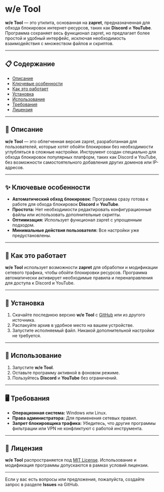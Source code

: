# w/e Tool

**w/e Tool** — это утилита, основанная на **zapret**, предназначенная для обхода блокировок интернет-ресурсов, таких как **Discord** и **YouTube**. Программа сохраняет весь функционал zapret, но предлагает более простой и удобный интерфейс, исключая необходимость взаимодействия с множеством файлов и скриптов.

---

## 📋 Содержание
- [Описание](#описание)
- [Ключевые особенности](#ключевые-особенности)
- [Как это работает](#как-это-работает)
- [Установка](#установка)
- [Использование](#использование)
- [Требования](#требования)
- [Лицензия](#лицензия)

---

## 📝 Описание
**w/e Tool** — это облегченная версия zapret, разработанная для пользователей, которые хотят обойти блокировки без необходимости углубляться в сложные настройки. Инструмент создан специально для обхода блокировок популярных платформ, таких как Discord и YouTube, без возможности самостоятельного добавления других доменов или IP-адресов.

---

## ✨ Ключевые особенности
- **Автоматический обход блокировок:** Программа сразу готова к работе для обхода блокировок **Discord** и **YouTube**.
- **Простота:** Нет необходимости редактировать конфигурационные файлы или использовать дополнительные скрипты.
- **Оптимизация:** Использует функционал zapret с упрощенным подходом.
- **Минимальные действия пользователя:** Все настройки уже предустановлены.

---

## 🔧 Как это работает
**w/e Tool** использует возможности **zapret** для обработки и модификации сетевого трафика, чтобы обойти блокировки ресурсов. Программа автоматически активирует необходимые правила и перенаправления для доступа к Discord и YouTube. 

---

## 🚀 Установка
1. Скачайте последнюю версию **w/e Tool** с [GitHub](#) или из другого источника.
2. Распакуйте архив в удобное место на вашем устройстве.
3. Запустите исполняемый файл. Никакой дополнительной настройки не требуется.

---

## 📖 Использование
1. Запустите **w/e Tool**.
2. Оставьте программу активной в фоновом режиме.
3. Пользуйтесь **Discord** и **YouTube** без ограничений.

---

## 🖥️ Требования
- **Операционная система:** Windows или Linux.
- **Права администратора:** Для применения сетевых правил.
- **Запрет блокировщика трафика:** Убедитесь, что другие программы фильтрации или VPN не конфликтуют с работой инструмента.

---

## 📜 Лицензия
**w/e Tool** распространяется под [MIT License](LICENSE). Использование и модификация программы допускаются в рамках условий лицензии.

---

Если у вас есть вопросы или предложения, пожалуйста, создайте запрос в разделе **Issues** на GitHub.
